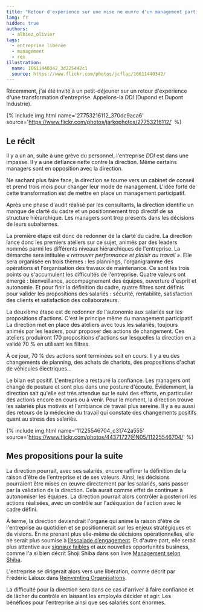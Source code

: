 ```yaml
---
title: "Retour d'expérience sur une mise ne œuvre d'un management participatif"
lang: fr
hidden: true
authors:
  - albiez_olivier
tags:
  - entreprise libérée
  - management
  - rex
illustration:
  name: 16611440342_3d225442c1
  source: https://www.flickr.com/photos/jcflac/16611440342/
---
```

Récemment, j'ai été invité à un petit-déjeuner sur un retour d'expérience d'une transformation d'entreprise.
Appelons-la _DDI_ (Dupond et Dupont Industrie).



{% include img.html
    name='27753216112_370dc9aca6'
    source='https://www.flickr.com/photos/jarkophotos/27753216112/'
%}

## Le récit

Il y a un an, suite à une grève du personnel, l'entreprise _DDI_ est dans une impasse.
Il y a une défiance nette contre la direction. Même certains managers sont en opposition avec la direction.

Ne sachant plus faire face, la direction se tourne vers un cabinet de conseil et prend trois mois pour changer leur mode de management. L'idée forte de cette transformation est de mettre en place un management participatif.

Après une phase d'audit réalisé par les consultants, la direction identifie un manque de clarté du cadre et un positionnement trop directif de sa structure hiérarchique. Les managers sont trop présents dans les décisions de leurs subalternes.

La première étape est donc de redonner de la clarté du cadre. La direction lance donc les premiers ateliers sur ce sujet, animés par des leaders nommés parmi les différents niveaux hiérarchiques de l'entreprise.
La démarche sera intitulée _«&nbsp;retrouver performance et plaisir au travail&nbsp;»_.
Elle sera organisée en trois thèmes : les plannings, l'organigramme des opérations  et l'organisation des travaux de maintenance. Ce sont les trois points ou s'accumulent les difficultés de l'entreprise.
Quatre valeurs ont émergé : bienveillance, accompagnement des équipes, ouverture d'esprit et autonomie.
Et pour finir la définition du cadre, quatre filtres sont définis pour valider les propositions des salariés : sécurité, rentabilité, satisfaction des clients et satisfaction des collaborateurs.

La deuxième étape est de redonner de l'autonomie aux salariés sur les propositions d'actions.
C'est le principe même du management participatif.
La direction met en place des ateliers avec tous les salariés, toujours animés par les leaders, pour proposer des actions de changement.
Ces ateliers produiront 170 propositions d'actions sur lesquelles la direction en a validé 70 % en utilisant les filtres.

À ce jour, 70 % des actions sont terminées soit en cours. Il y a eu des changements de planning, des achats de chariots, des propositions d'achat de véhicules électriques...

Le bilan est positif. L'entreprise a restauré la confiance. Les managers ont changé de posture et sont plus dans une posture d'écoute.
Évidemment, la direction sait qu'elle est très attendue sur le suivi des efforts, en particulier des actions encore en cours ou à venir.
Pour le moment, la direction trouve les salariés plus motivés et l'ambiance de travail plus sereine.
Il y a eu aussi des retours de la médecine du travail qui constate des changements positifs quant au stress des salariés.


{% include img.html
    name='11225546704_c31742a555'
    source='https://www.flickr.com/photos/44371727@N05/11225546704/'
%}

## Mes propositions pour la suite

La direction pourrait, avec ses salariés, encore raffiner la définition de la raison d'être de l'entreprise et de ses valeurs.
Ainsi, les décisions pourraient être mises en œuvre directement par les salariés, sans passer par la validation de la direction.
Cela aurait comme effet de continuer à autonomiser les équipes.
La direction pourrait alors contrôler à posteriori les actions réalisées, avec un contrôle sur l'adéquation de l'action avec le cadre défini.

À terme, la direction deviendrait l'organe qui anime la raison d'être de l'entreprise au quotidien et se positionnerait sur les enjeux stratégiques et de visions. En ne prenant plus elle-même de décisions opérationnelles, elle ne serait plus soumise à [l’escalade d’engagement].
Et d'autre part, elle serait plus attentive aux [signaux faibles] et aux nouvelles opportunités business, comme l'a si bien décrit Shoji Shiba dans son livre [Management selon Shiba].

L'entreprise se dirigerait alors vers une libération, comme décrit par Frédéric Laloux dans [Reinventing Organisations].

La difficulté pour la direction sera dans ce cas d'arriver à faire confiance et de lâcher du contrôle en laissant les employés décider et agir.
Les bénéfices pour l'entreprise ainsi que ses salariés sont énormes.


[Reinventing Organisations]: /books/reinventing_organisations-laloux_frederic.html
[l’escalade d’engagement]: https://en.wikipedia.org/wiki/Escalation_of_commitment
[signaux faibles]: https://fr.wikipedia.org/wiki/Signaux_faibles
[Management selon Shiba]: /books/management_selon_shiba.html
